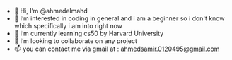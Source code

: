 - 👋 Hi, I’m @ahmedelmahd
- 👀 I’m interested in coding in general and i am a beginner so i don't know which specifically i am into right now
- 🌱 I’m currently learning cs50 by Harvard University
- 💞️ I’m looking to collaborate on any project
- 📫 you can contact me via gmail at : ahmedsamir.0120495@gmail.com
